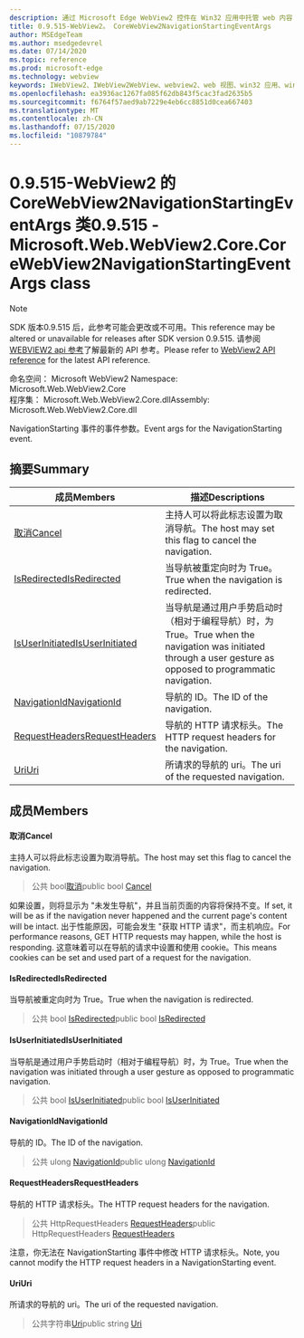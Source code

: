 ```yaml
---
description: 通过 Microsoft Edge WebView2 控件在 Win32 应用中托管 web 内容
title: 0.9.515-WebView2。 CoreWebView2NavigationStartingEventArgs
author: MSEdgeTeam
ms.author: msedgedevrel
ms.date: 07/14/2020
ms.topic: reference
ms.prod: microsoft-edge
ms.technology: webview
keywords: IWebView2、IWebView2WebView、webview2、web 视图、win32 应用、win32、edge、ICoreWebView2、ICoreWebView2Controller、浏览器控件、边缘 html
ms.openlocfilehash: ea3936ac1267fa085f62db843f5cac3fad2635b5
ms.sourcegitcommit: f6764f57aed9ab7229e4eb6cc8851d0cea667403
ms.translationtype: MT
ms.contentlocale: zh-CN
ms.lasthandoff: 07/15/2020
ms.locfileid: "10879784"
---
```

# <span data-ttu-id="2cc00-104">0.9.515-WebView2 的 CoreWebView2NavigationStartingEventArgs 类</span><span class="sxs-lookup"><span data-stu-id="2cc00-104">0.9.515 - Microsoft.Web.WebView2.Core.CoreWebView2NavigationStartingEventArgs class</span></span> 

> [!NOTE]
> <span data-ttu-id="2cc00-105">SDK 版本0.9.515 后，此参考可能会更改或不可用。</span><span class="sxs-lookup"><span data-stu-id="2cc00-105">This reference may be altered or unavailable for releases after SDK version 0.9.515.</span></span> <span data-ttu-id="2cc00-106">请参阅[WEBVIEW2 api 参考](../../../webview2-api-reference.md)了解最新的 API 参考。</span><span class="sxs-lookup"><span data-stu-id="2cc00-106">Please refer to [WebView2 API reference](../../../webview2-api-reference.md) for the latest API reference.</span></span>

<span data-ttu-id="2cc00-107">命名空间： Microsoft WebView2 </span><span class="sxs-lookup"><span data-stu-id="2cc00-107">Namespace: Microsoft.Web.WebView2.Core</span></span>\
<span data-ttu-id="2cc00-108">程序集： Microsoft.Web.WebView2.Core.dll</span><span class="sxs-lookup"><span data-stu-id="2cc00-108">Assembly: Microsoft.Web.WebView2.Core.dll</span></span>

<span data-ttu-id="2cc00-109">NavigationStarting 事件的事件参数。</span><span class="sxs-lookup"><span data-stu-id="2cc00-109">Event args for the NavigationStarting event.</span></span>

## <span data-ttu-id="2cc00-110">摘要</span><span class="sxs-lookup"><span data-stu-id="2cc00-110">Summary</span></span>

 <span data-ttu-id="2cc00-111">成员</span><span class="sxs-lookup"><span data-stu-id="2cc00-111">Members</span></span>                        | <span data-ttu-id="2cc00-112">描述</span><span class="sxs-lookup"><span data-stu-id="2cc00-112">Descriptions</span></span>
--------------------------------|---------------------------------------------
[<span data-ttu-id="2cc00-113">取消</span><span class="sxs-lookup"><span data-stu-id="2cc00-113">Cancel</span></span>](#cancel) | <span data-ttu-id="2cc00-114">主持人可以将此标志设置为取消导航。</span><span class="sxs-lookup"><span data-stu-id="2cc00-114">The host may set this flag to cancel the navigation.</span></span>
[<span data-ttu-id="2cc00-115">IsRedirected</span><span class="sxs-lookup"><span data-stu-id="2cc00-115">IsRedirected</span></span>](#isredirected) | <span data-ttu-id="2cc00-116">当导航被重定向时为 True。</span><span class="sxs-lookup"><span data-stu-id="2cc00-116">True when the navigation is redirected.</span></span>
[<span data-ttu-id="2cc00-117">IsUserInitiated</span><span class="sxs-lookup"><span data-stu-id="2cc00-117">IsUserInitiated</span></span>](#isuserinitiated) | <span data-ttu-id="2cc00-118">当导航是通过用户手势启动时（相对于编程导航）时，为 True。</span><span class="sxs-lookup"><span data-stu-id="2cc00-118">True when the navigation was initiated through a user gesture as opposed to programmatic navigation.</span></span>
[<span data-ttu-id="2cc00-119">NavigationId</span><span class="sxs-lookup"><span data-stu-id="2cc00-119">NavigationId</span></span>](#navigationid) | <span data-ttu-id="2cc00-120">导航的 ID。</span><span class="sxs-lookup"><span data-stu-id="2cc00-120">The ID of the navigation.</span></span>
[<span data-ttu-id="2cc00-121">RequestHeaders</span><span class="sxs-lookup"><span data-stu-id="2cc00-121">RequestHeaders</span></span>](#requestheaders) | <span data-ttu-id="2cc00-122">导航的 HTTP 请求标头。</span><span class="sxs-lookup"><span data-stu-id="2cc00-122">The HTTP request headers for the navigation.</span></span>
[<span data-ttu-id="2cc00-123">Uri</span><span class="sxs-lookup"><span data-stu-id="2cc00-123">Uri</span></span>](#uri) | <span data-ttu-id="2cc00-124">所请求的导航的 uri。</span><span class="sxs-lookup"><span data-stu-id="2cc00-124">The uri of the requested navigation.</span></span>

## <span data-ttu-id="2cc00-125">成员</span><span class="sxs-lookup"><span data-stu-id="2cc00-125">Members</span></span>

#### <span data-ttu-id="2cc00-126">取消</span><span class="sxs-lookup"><span data-stu-id="2cc00-126">Cancel</span></span> 

<span data-ttu-id="2cc00-127">主持人可以将此标志设置为取消导航。</span><span class="sxs-lookup"><span data-stu-id="2cc00-127">The host may set this flag to cancel the navigation.</span></span>

> <span data-ttu-id="2cc00-128">公共 bool[取消](#cancel)</span><span class="sxs-lookup"><span data-stu-id="2cc00-128">public bool [Cancel](#cancel)</span></span>

<span data-ttu-id="2cc00-129">如果设置，则将显示为 "未发生导航"，并且当前页面的内容将保持不变。</span><span class="sxs-lookup"><span data-stu-id="2cc00-129">If set, it will be as if the navigation never happened and the current page's content will be intact.</span></span> <span data-ttu-id="2cc00-130">出于性能原因，可能会发生 "获取 HTTP 请求"，而主机响应。</span><span class="sxs-lookup"><span data-stu-id="2cc00-130">For performance reasons, GET HTTP requests may happen, while the host is responding.</span></span> <span data-ttu-id="2cc00-131">这意味着可以在导航的请求中设置和使用 cookie。</span><span class="sxs-lookup"><span data-stu-id="2cc00-131">This means cookies can be set and used part of a request for the navigation.</span></span>

#### <span data-ttu-id="2cc00-132">IsRedirected</span><span class="sxs-lookup"><span data-stu-id="2cc00-132">IsRedirected</span></span> 

<span data-ttu-id="2cc00-133">当导航被重定向时为 True。</span><span class="sxs-lookup"><span data-stu-id="2cc00-133">True when the navigation is redirected.</span></span>

> <span data-ttu-id="2cc00-134">公共 bool [IsRedirected](#isredirected)</span><span class="sxs-lookup"><span data-stu-id="2cc00-134">public bool [IsRedirected](#isredirected)</span></span>

#### <span data-ttu-id="2cc00-135">IsUserInitiated</span><span class="sxs-lookup"><span data-stu-id="2cc00-135">IsUserInitiated</span></span> 

<span data-ttu-id="2cc00-136">当导航是通过用户手势启动时（相对于编程导航）时，为 True。</span><span class="sxs-lookup"><span data-stu-id="2cc00-136">True when the navigation was initiated through a user gesture as opposed to programmatic navigation.</span></span>

> <span data-ttu-id="2cc00-137">公共 bool [IsUserInitiated](#isuserinitiated)</span><span class="sxs-lookup"><span data-stu-id="2cc00-137">public bool [IsUserInitiated](#isuserinitiated)</span></span>

#### <span data-ttu-id="2cc00-138">NavigationId</span><span class="sxs-lookup"><span data-stu-id="2cc00-138">NavigationId</span></span> 

<span data-ttu-id="2cc00-139">导航的 ID。</span><span class="sxs-lookup"><span data-stu-id="2cc00-139">The ID of the navigation.</span></span>

> <span data-ttu-id="2cc00-140">公共 ulong [NavigationId](#navigationid)</span><span class="sxs-lookup"><span data-stu-id="2cc00-140">public ulong [NavigationId](#navigationid)</span></span>

#### <span data-ttu-id="2cc00-141">RequestHeaders</span><span class="sxs-lookup"><span data-stu-id="2cc00-141">RequestHeaders</span></span> 

<span data-ttu-id="2cc00-142">导航的 HTTP 请求标头。</span><span class="sxs-lookup"><span data-stu-id="2cc00-142">The HTTP request headers for the navigation.</span></span>

> <span data-ttu-id="2cc00-143">公共 HttpRequestHeaders [RequestHeaders](#requestheaders)</span><span class="sxs-lookup"><span data-stu-id="2cc00-143">public HttpRequestHeaders [RequestHeaders](#requestheaders)</span></span>

<span data-ttu-id="2cc00-144">注意，你无法在 NavigationStarting 事件中修改 HTTP 请求标头。</span><span class="sxs-lookup"><span data-stu-id="2cc00-144">Note, you cannot modify the HTTP request headers in a NavigationStarting event.</span></span>

#### <span data-ttu-id="2cc00-145">Uri</span><span class="sxs-lookup"><span data-stu-id="2cc00-145">Uri</span></span> 

<span data-ttu-id="2cc00-146">所请求的导航的 uri。</span><span class="sxs-lookup"><span data-stu-id="2cc00-146">The uri of the requested navigation.</span></span>

> <span data-ttu-id="2cc00-147">公共字符串[Uri](#uri)</span><span class="sxs-lookup"><span data-stu-id="2cc00-147">public string [Uri](#uri)</span></span>

